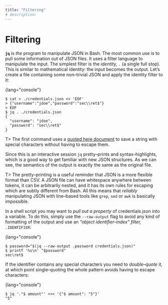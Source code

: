 ```yaml
---
title: "Filtering"
# description:
---
```


# Filtering


**`jq`** is *the* program to manipulate JSON in Bash. The most common use is to pull some information out of JSON files. It uses a filter language to manipulate the input. The simplest filter is the *identity,* `.` (a single full stop). This is similar to mathematical identity: the input becomes the output. Let’s create a file containing some non–trivial JSON and apply the identity filter to it:

{lang="console"}
```
$ cat > ./credentials.json << 'EOF'
> {"username":"jdoe","password":"sec\\ret$"}
> EOF
$ jq . ./credentials.json
{
  "username": "jdoe",
  "password": "sec\\ret$"
}
```

T> The first command uses a [quoted here document](https://mywiki.wooledge.org/HereDocument?action=recall&rev=11) to save a string with special characters without having to escape them.

Since this is an interactive session `jq` pretty–prints and syntax–highlights, which is a good way to get familiar with new JSON structures. As we can see, the semantics of the output is exactly the same as the original file.

T> The pretty–printing is a useful reminder that JSON is a more flexible format than CSV. A JSON file can have whitespace anywhere between tokens, it can be arbitrarily nested, and it has its own rules for escaping which are subtly different from Bash. All this means that *reliably* manipulating JSON with line–based tools like `grep`, `sed` or `awk` is basically impossible.

In a shell script you may want to *pull out a property* of credentials.json into a variable. To do this, simply use the `--raw-output` flag to avoid any kind of formatting of the output and use an *“object identifier–index” filter,* `.IDENTIFIER`:

{lang="console"}
```
$ password="$(jq --raw-output .password credentials.json)"
$ printf '%s\n' "$password"
sec\ret$
```

If the identifier contains any special characters you need to *double–quote* it, at which point single–quoting the whole pattern avoids having to escape characters:

{lang="console"}
```
$ jq '."$ amount"' <<< '{"$ amount": "5"}'
"5"
```
